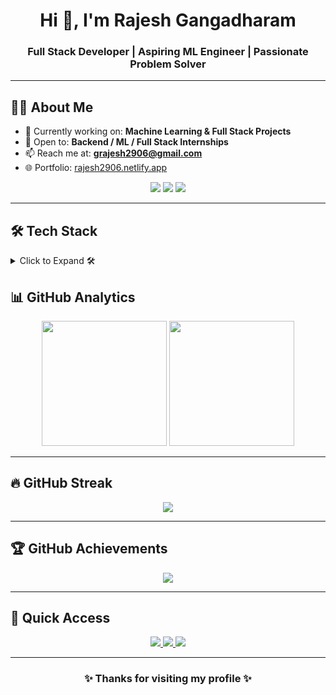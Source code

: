 <h1 align="center">Hi 👋, I'm Rajesh Gangadharam</h1>
<h3 align="center">Full Stack Developer | Aspiring ML Engineer | Passionate Problem Solver</h3>

---

## 👨‍💻 About Me  

- 🔭 Currently working on: **Machine Learning & Full Stack Projects**  
- 💼 Open to: **Backend / ML / Full Stack Internships**  
- 📫 Reach me at: **grajesh2906@gmail.com**  
- 🌐 Portfolio: [rajesh2906.netlify.app](https://rajesh2906.netlify.app/)  

<p align="center">
  <img src="https://komarev.com/ghpvc/?username=RAJESH2961&label=Profile%20Views&color=1E90FF&style=flat-square" />
  <img src="https://img.shields.io/github/followers/RAJESH2961?label=Followers&style=social" />
  <img src="https://img.shields.io/badge/Portfolio-rajesh2906.netlify.app-00CED1?style=flat-square&logo=netlify&logoColor=white" />
</p>

---

## 🛠️ Tech Stack  

<details>
<summary>Click to Expand 🛠️</summary>
<p align="center">
  <img src="https://skillicons.dev/icons?i=python,django,flask,fastapi,js,react,tailwind,html,css,bootstrap,java,mysql,postgres,sqlite,aws,vercel,postman,figma,git,github,vscode" />
</p>
</details>

## 📊 GitHub Analytics  

<p align="center">
  <img src="https://github-readme-stats.vercel.app/api?username=RAJESH2961&show_icons=true&theme=tokyonight&hide_border=true&border_radius=10" height="200"/>
  <img src="https://github-profile-summary-cards.vercel.app/api/cards/repos-per-language?username=RAJESH2961&theme=tokyonight" height="200"/>
</p>

---

## 🔥 GitHub Streak  

<p align="center">
  <img src="https://github-readme-streak-stats-eight.vercel.app?user=RAJESH2961&theme=tokyonight-duo&hide_border=false&border_radius=10" />
</p>

---

## 🏆 GitHub Achievements  

<p align="center">
  <img src="https://github-profile-trophy.vercel.app/?username=RAJESH2961&theme=gruvbox&column=7&margin-w=10&margin-h=10" />
</p>

---

## 📌 Quick Access  

<p align="center">
  <a href="https://github.com/RAJESH2961?tab=repositories">
    <img src="https://img.shields.io/badge/My_Repositories-Click_to_View-blueviolet?style=for-the-badge&logo=github" />
  </a>
  <a href="https://github.com/RAJESH2961/stock-prediction-portal">
    <img src="https://img.shields.io/badge/Stock_Prediction_App-View_Project-00CED1?style=for-the-badge&logo=react" />
  </a>
  <a href="https://github.com/RAJESH2961/E-commerce">
    <img src="https://img.shields.io/badge/E--Commerce_App-View_Project-yellowgreen?style=for-the-badge&logo=django" />
  </a>
</p>

---

<h3 align="center">✨ Thanks for visiting my profile ✨</h3>
